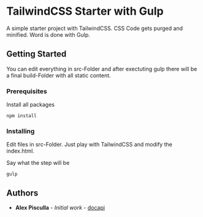 # TailwindCSS Starter with Gulp

A simple starter project with TailwindCSS. CSS Code gets purged and minified. Word is done with Gulp.

## Getting Started

You can edit everything in src-Folder and after exectuting gulp there will be a final build-Folder with all static content.

### Prerequisites

Install all packages

```
npm install
```

### Installing

Edit files in src-Folder. Just play with TailwindCSS and modify the index.html.

Say what the step will be

```
gulp
```


## Authors

* **Alex Pisculla** - *Initial work* - [docapi](https://github.com/docapi)


